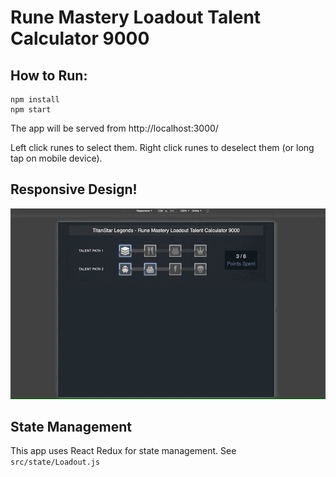 # Rune Mastery Loadout Talent Calculator 9000
## How to Run:
```
npm install
npm start
```

The app will be served from http://localhost:3000/

Left click runes to select them. Right click runes to deselect them (or long tap on mobile device).

## Responsive Design!
![Responsive](public/responsive.gif)

## State Management
This app uses React Redux for state management. See `src/state/Loadout.js`
